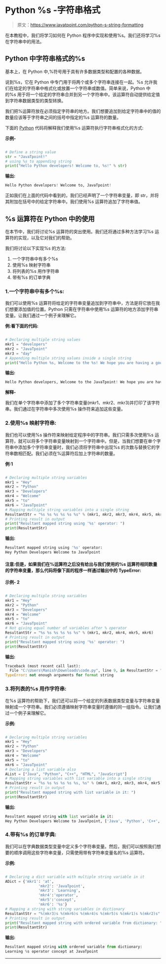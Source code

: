 # Python %s -字符串格式

> 原文：<https://www.javatpoint.com/python-s-string-formatting>

在本教程中，我们将学习如何在 Python 程序中实现和使用%s。我们还将学习%s 在字符串中的用法。

## Python 中字符串格式的%s

基本上，在 Python 中,%符号用于具有许多数据类型和配置的各种数据。

说到%s，它在 Python 中专门用于将两个或多个字符串连接在一起。%s 允许我们在给定的字符串中格式化或放置一个字符串或数值。简单来说，Python 中的%s 用于将一个给定的字符串合并到另一个字符串中。该运算符自动提供给定值到字符串数据类型的类型转换。

我们把%运算符放在必须指定字符串的地方。我们想要追加到给定字符串中的值的数量应该等于字符串之间的括号中指定的%s 运算符的数量。

下面的 [Python](https://www.javatpoint.com/python-tutorial) 代码将解释我们使用%s 运算符执行字符串格式化的方式:

**示例-**

```py

# Define a string value 
str = "JavaTpoint!"
# using %s to appending string
print("Hello Python developers! Welcome to, %s!" % str)

```

**输出:**

```py
Hello Python developers! Welcome to, JavaTpoint!

```

正如我们在上面的代码中看到的，我们已经声明了一个字符串变量，即 str，并将其附加在括号中的给定字符串中。我们使用%s 运算符追加了字符串值。

## %s 运算符在 Python 中的使用

在本节中，我们将讨论%s 运算符的突出使用。我们还将通过多种方法学习%s 运算符的实现，以及它对我们的帮助。

我们将讨论以下实现%s 的方法:

1.  一个字符串中有多个%s
2.  使用%s 映射字符串
3.  将列表的%s 用作字符串
4.  带有%s 的订单字典

### 1.一个字符串中有多个%s:

我们可以使用%s 运算符将给定的字符串变量追加到字符串中，方法是将它放在我们想要添加值的位置。Python 只需在字符串中使用%s 运算符的地方添加字符串变量。让我们通过一个例子来理解它。

**例:看下面的代码:**

```py

# Declaring multiple string values
mkr1 = "developers"
mkr2 = "JavaTpoint"
mkr3 = "day"
# Appending multiple string values inside a single string
print("Hello Python %s, Welcome to the %s! We hope you are having a good %s." % (mkr1, mkr2, mkr3))

```

**输出:**

```py
Hello Python developers, Welcome to the JavaTpoint! We hope you are having a good day.

```

**解释-**

我们在单个字符串中添加了多个字符串变量(mkr1、mkr2、mkr3)并打印了该字符串。我们通过在字符串中多次使用%s 操作符来追加这些变量。

### 2.使用%s 映射字符串:

我们也可以使用%s 操作符来映射给定程序中的字符串。我们只需多次使用%s 运算符，就可以将多个字符串变量映射到一个字符串中。但是，当我们想要在单个字符串中添加多个字符串变量时，我们必须将字符串中出现%s 的次数与替换它的字符串数相匹配。我们必须在%运算符后加上字符串的数量。

**例:1**

```py

# Declaring multiple string variables
mkr1 = "Hey"
mkr2 = "Python"
mkr3 = "Developers"
mkr4 = "Welcome"
mkr5 = "to"
mkr6 = "JavaTpoint"
# Mapping multiple string variables into a single string
ResultantStr = "%s %s %s %s %s %s" % (mkr1, mkr2, mkr3, mkr4, mkr5, mkr6)
# Printing result in output
print("Resultant mapped string using '%s' operator: ") 
print(ResultantStr)

```

**输出:**

```py
Resultant mapped string using '%s' operator:
Hey Python Developers Welcome to JavaTpoint

```

#### 注意:但是，如果我们在%运算符之后没有给出与我们使用的%s 运算符相同数量的字符串变量，那么代码将像下面的程序一样通过输出中的 TypeError:

**示例- 2**

```py

# Declaring multiple string variables
mkr1 = "Hey"
mkr2 = "Python"
mkr3 = "Developers"
mkr4 = "Welcome"
mkr5 = "to"
mkr6 = "JavaTpoint"
# Not giving equal number of variables after % operator
ResultantStr = "%s %s %s %s %s %s" % (mkr1, mkr2, mkr4, mkr5, mkr6)
# Printing result in output
print("Resultant mapped string using '%s' operator: ") 
print(ResultantStr)

```

**输出:**

```py
Traceback (most recent call last):
  File "C:\Users\Manish\Downloads\code.py", line 9, in ResultantStr = "%s %s %s %s %s %s" % (mkr1, mkr2, mkr4, mkr5, mkr6)
TypeError: not enough arguments for format string 
```

### 3.将列表的%s 用作字符串:

在%s 运算符的帮助下，我们还可以将一个给定的列表数据类型变量与字符串变量映射成一个字符串。我们必须遵循映射字符串变量时遵循的同一组指令。让我们通过一个例子来理解它。

**示例:**

```py

# Declaring multiple string variables
mkr1 = "Hey"
mkr2 = "Python"
mkr3 = "Developers"
mkr4 = "Welcome"
mkr5 = "to"
mkr6 = "JavaTpoint"
# Declaring a list variable also
AList = ["Java", "Python", "C++", "HTML", "JavaScript"]
# Mapping string variables with list variable into a single string
ResultantStr = "%s %s %s %s %s %s, %s" % (mkr1, mkr2, mkr3, mkr4, mkr5, mkr6, AList)
# Printing result in output
print("Resultant mapped string with list variable in it: ") 
print(ResultantStr)

```

**输出:**

```py
Resultant mapped string with list variable in it:
Hey Python Developers Welcome to JavaTpoint, ['Java', 'Python', 'C++', 'HTML', 'JavaScript']

```

### 4.带有%s 的订单字典:

我们可以在字典数据类型变量中定义多个字符串变量。然后，我们可以按照我们想要的顺序调用这些字符串变量，只需使用带有字符串变量名的%s 运算符。

**示例:**

```py

# Declaring a dict variable with multiple string variable in it
ADict = {'mkr1': 'at',
               'mkr2': 'JavaTpoint', 
               'mkr3': 'Learning',
               'mkr4':'operator',
               'mkr5':'concept',
               'mkr6': '%s'}
# Mapping a string with string variables in dictionary
ResultantStr = "%(mkr3)s %(mkr6)s %(mkr4)s %(mkr5)s %(mkr1)s %(mkr2)s" % ADict
# Printing result in output
print("Resultant mapped string with ordered variable from dictionary: ") 
print(ResultantStr)

```

**输出:**

```py
Resultant mapped string with ordered variable from dictionary: 
Learning %s operator concept at JavaTpoint

```

* * *